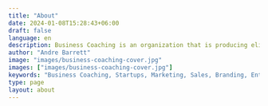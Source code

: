 ```yaml
---
title: "About"
date: 2024-01-08T15:28:43+06:00
draft: false
language: en
description: Business Coaching is an organization that is producing elite entrepreneurs globally
author: "Andre Barrett"
image: "images/business-coaching-cover.jpg"
images: ["images/business-coaching-cover.jpg"]
keywords: "Business Coaching, Startups, Marketing, Sales, Branding, Entrepreneurship"
type: page
layout: about
---
```

